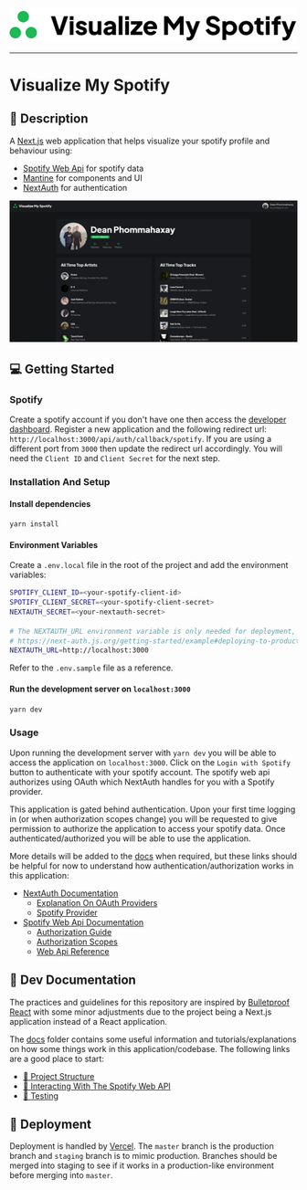 <picture>
  <source media="(prefers-color-scheme: dark)" srcset="/public/assets/logo-dark-4x.png">
  <img alt="Visualize My Spotify Logo" src="/public/assets/logo-light-4x.png">
</picture>

---

# Visualize My Spotify

## 🚀 Description

A [Next.js](https://nextjs.org/) web application that helps visualize your spotify profile and behaviour using:
- [Spotify Web Api](https://developer.spotify.com/documentation/web-api/) for spotify data
- [Mantine](https://mantine.dev/) for components and UI
- [NextAuth](https://next-auth.js.org/) for authentication

![Demo](docs/screenshots/demo.png)

## 💻 Getting Started

### Spotify

Create a spotify account if you don't have one then access the [developer dashboard](https://developer.spotify.com/dashboard/login). Register a new application and the following redirect url: `http://localhost:3000/api/auth/callback/spotify`. If you are using a different port from `3000` then update the redirect url accordingly. You will need the `Client ID` and `Client Secret` for the next step.

### Installation And Setup

#### Install dependencies

```bash
yarn install
```
#### Environment Variables

Create a `.env.local` file in the root of the project and add the environment variables:

```bash
SPOTIFY_CLIENT_ID=<your-spotify-client-id>
SPOTIFY_CLIENT_SECRET=<your-spotify-client-secret>
NEXTAUTH_SECRET=<your-nextauth-secret>

# The NEXTAUTH_URL environment variable is only needed for deployment, it may be useful to set it locally for previewing git branches on Vercel.
# https://next-auth.js.org/getting-started/example#deploying-to-production
NEXTAUTH_URL=http://localhost:3000
```
Refer to the `.env.sample` file as a reference.

#### Run the development server on `localhost:3000`

```bash
yarn dev
```

### Usage

Upon running the development server with `yarn dev` you will be able to access the application on `localhost:3000`. Click on the `Login with Spotify` button to authenticate with your spotify account. The spotify web api authorizes using OAuth which NextAuth handles for you with a Spotify provider.

This application is gated behind authentication. Upon your first time logging in (or when authorization scopes change) you will be requested to give permission to authorize the application to access your spotify data. Once authenticated/authorized you will be able to use the application.

More details will be added to the [docs](docs) when required, but these links should be helpful for now to understand how authentication/authorization works in this application: 
- [NextAuth Documentation](https://next-auth.js.org/)
  - [Explanation On OAuth Providers](https://next-auth.js.org/configuration/providers/oauth)
  - [Spotify Provider](https://next-auth.js.org/providers/spotify)
- [Spotify Web Api Documentation](https://developer.spotify.com/documentation/web-api/)
  - [Authorization Guide](https://developer.spotify.com/documentation/general/guides/authorization/)
  - [Authorization Scopes](https://developer.spotify.com/documentation/general/guides/scopes/)
  - [Web Api Reference](https://developer.spotify.com/documentation/web-api/reference/)

## 📕 Dev Documentation

The practices and guidelines for this repository are inspired by [Bulletproof React](https://github.com/alan2207/bulletproof-react) with some minor adjustments due to the project being a Next.js application instead of a React application.

The [docs](docs) folder contains some useful information and tutorials/explanations on how some things work in this application/codebase. The following links are a good place to start:
- [🏢 Project Structure](docs/project-structure.md)
- [🤘 Interacting With The Spotify Web API](docs/spoitfy-api-interaction.md)
- [🧪 Testing](docs/testing.md)

## 🚀 Deployment

Deployment is handled by [Vercel](https://vercel.com/). The `master` branch is the production branch and `staging` branch is to mimic production. Branches should be merged into staging to see if it works in a production-like environment before merging into `master`.
